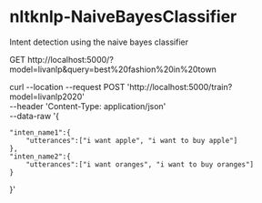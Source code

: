 # nltknlp-NaiveBayesClassifier
Intent detection  using the naive bayes classifier


GET http://localhost:5000/?model=livanlp&query=best%20fashion%20in%20town

curl --location --request POST 'http://localhost:5000/train?model=livanlp2020' \
--header 'Content-Type: application/json' \
--data-raw '{
	
	"inten_name1":{
		"utterances":["i want apple", "i want to buy apple"]
	},
	"inten_name2":{
		"utterances":["i want oranges", "i want to buy oranges"]
	}
	
}'
